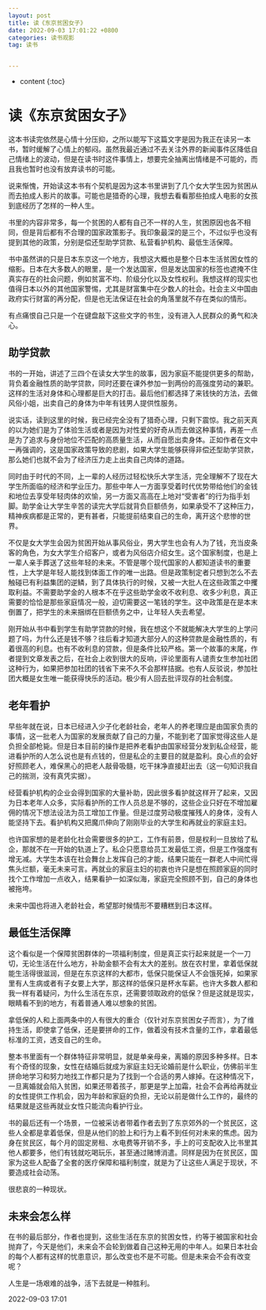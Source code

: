 ```yaml
---
layout: post
title: 读《东京贫困女子》
date: 2022-09-03 17:01:22 +0800
categories: 读书观影
tag: 读书


---
```


* content
{:toc}




# 读《东京贫困女子》

这本书读完依然是心情十分压抑，之所以能写下这篇文字是因为我正在读另一本书，暂时缓解了心情上的郁闷。虽然我最近通过不去关注外界的新闻事件区降低自己情绪上的波动，但是在读书时这件事情上，想要完全抽离出情绪是不可能的，而且我也暂时也没有放弃读书的可能。

说来惭愧，开始读这本书有个契机是因为这本书里讲到了几个女大学生因为贫困从而去拍成人影片的故事。可能也是猎奇的心理，我想去看看那些拍成人电影的女孩到底经历了怎样的一种人生。

书里的内容非常多，每一个贫困的人都有自己不一样的人生，贫困原因也各不相同，但是背后都有不合理的国家政策影子。我印象最深的是三个，不过似乎也没有提到其他的政策，分别是偿还型助学贷款、私营看护机构、最低生活保障。

书中虽然讲的只是日本东京这一个地方，我想这大概也是整个日本生活贫困女性的缩影。日本在大多数人的眼里，是一个发达国家，但是发达国家的标签也遮掩不住真实存在的社会问题，例如贫富不均、阶级分化以及女性权利。我想这样的现实也值得日本以外的其他国家警惕，尤其是财富集中在少数人的社会。社会主义中国由政府实行财富的再分配，但是也无法保证在社会的角落里就不存在类似的情形。

有点痛恨自己只是一个在键盘敲下这些文字的书生，没有进入人民群众的勇气和决心。

## 助学贷款

书的一开始，讲述了三四个在读女大学生的故事，因为家庭不能提供更多的帮助，背负着金融性质的助学贷款，同时还要在课外参加一到两份的高强度劳动的兼职。这样的生活对身体和心理都是巨大的打击。最后他们都选择了来钱快的方法，去做风俗小姐，出卖自己的身体为中年有钱男人提供性服务。

说实话，读到这里的时候，我已经完全没有了猎奇心理，只剩下震惊。我之前天真的以为她们是为了体验生活或者是因为对性爱的好奇从而去做这种事情，再差一点是为了追求与身份地位不匹配的高质量生活，从而自愿出卖身体。正如作者在文中一再强调的，这是国家政策导致的悲剧，如果大学生能够获得非偿还型助学贷款，那么她们也就不会为了经济压力走上出卖自己肉体的道路。

同时由于时代的不同，上一辈的人经历过轻松快乐大学生活，完全理解不了现在大学生所面临的经济和学业压力。那些中年人一方面享受着时代优势带给他们的金钱和地位去享受年轻肉体的欢愉，另一方面又高高在上地对“受害者”的行为指手划脚。助学金让大学生辛苦的读完大学后就背负巨额债务，如果承受不了这种压力，精神疾病都是正常的，更有甚者，只能提前结束自己的生命，离开这个悲惨的世界。

不仅是女大学生会因为贫困开始从事风俗业，男大学生也会有人为了钱，充当皮条客的角色，为女大学生介绍客户，或者为风俗店介绍女生。这个国家制度，也是上一辈人亲手葬送了这些年轻的未来。不管是哪个现代国家的人都知道读书的重要性，上大学是年轻人能找到体面工作的唯一出路。但是政策制定者只想到怎么不去触碰已有利益集团的逆鳞，到了具体执行的时候，又被一大批人在这些政策之中攫取利益。不需要助学金的人根本不在乎这些助学金收不收利息、收多少利息，真正需要的恰恰是那些家庭情况一般，迫切需要这一笔钱的学生。这中政策是在是本末倒置了，把学生的未来捆绑在巨额债务之中，让年轻人失去希望。

刚开始从书中看到学生有助学贷款的时候，我在想这个不就能解决大学生的上学问题了吗，为什么还是钱不够？往后看才知道大部分人的这种贷款是金融性质的，有着很高的利息。也有不收利息的贷款，但是条件比较严格。第一个故事的末尾，作者提到文章发表之后，在社会上收到很大的反响，评论里面有人谴责女生参加社团这种行为，如果把参加社团的钱省下来不久不会那样拮据。也有人反驳说，参加社团大概是女生唯一能获得快乐的活动。极少有人回去批评现存的社会制度。


## 老年看护

早些年就在说，日本已经进入少子化老龄社会，老年人的养老理应是由国家负责的事情，这一批老人为国家的发展贡献了自己的力量，不能到老了国家觉得这些人是负担全部枪毙。但是日本目前的操作是把养老看护由国家经营分发到私企经营，能进看护所的人怎么说也是有点钱的，但是私企的主要目的就是盈利。良心点的会好好照顾老人，难保黑心的把老人敲骨吸髓，吃干抹净直接赶出去（这一句知识我自己的揣测，没有真凭实据）。

经营看护机构的企业会得到国家的大量补助，因此很多看护就这样开了起来，又因为日本老年人众多，实际看护所的工作人员总是不够的，这些企业只好在不增加雇佣的情况下想法设法为员工增加工作量。但是过度劳动极度摧残人的身体，没有人能坚持下去。看护机构又把魔爪伸向了刚刚毕业的大学生和再就业的家庭主妇。

也许国家想的是老龄化社会需要很多的护工，工作有前景，但是权利一旦放给了私企，那就不在一开始的轨道上了。私企只愿意给员工发最低工资，但是工作强度有增无减。大学生本该在社会舞台上发挥自己的才能，结果只能在一群老人中间忙得焦头烂额，毫无未来可言。再就业的家庭主妇的初衷也许只是想在照顾家庭的同时找个工作增加一点收入，结果看护一如深似海，家庭完全照顾不到，自己的身体也被拖垮。

未来中国也将进入老龄社会，希望那时候情形不要糟糕到日本这样。


## 最低生活保障

这个看似是一个保障贫困群体的一项福利制度，但是真正实行起来就是一个一刀切，无论生活在什么地方，补助金额不会有太大的差别。放在农村里，拿着低保就能生活得很滋润，但是在东京这样的大都市，低保只能保证人不会饿死掉，如果家里有人生病或者有子女要上大学，那这样的低保只是杯水车薪。也许大多数人都和我一样有着疑问，为什么生活在东京，还需要领取政府的低保？但是这就是现实，眼睛看不到的地方，有着普通人难以想象的贫困。

拿低保的人和上面两条中的人有很大的重合（仅针对东京贫困女子而言），为了维持生活，即使拿了低保，还是要拼命的工作，做着没有技术含量的工作，拿着最低标准的工资，透支自己的生命。

整本书里面有一个群体特征非常明显，就是单亲母亲，离婚的原因多种多样。日本有个奇怪的现象，女性在结婚后就成为家庭主妇无论婚前是什么职业，仿佛前半生拼命地学习和努力地找工作都只是为了找到一个合适的男人嫁掉。在这种情况下，一旦离婚就会陷入贫困，如果还带着孩子，那更是学上加霜，社会不会再给再就业的女性提供工作机会，因为年龄和家庭的负担，无论以前是做什么工作的，最终的结果就是这些再就业女性只能流向看护行业。

书的最后还有一个场景，一位被采访者带着作者去到了东京郊外的一个贫民区，这些人全都是拿着低保，但是从他们的脸上和行为上看不到任何对未来的焦虑。因为身在贫民区，每个月的固定房租、水电费等开销不多，手上的可支配收入比书里其他人都要多，他们有钱就吃喝玩乐，甚至通过赌博消遣。同样是因为在贫民区，国家为这些人配备了全套的医疗保障和福利制度，就是为了让这些人满足于现状，不要造成社会动荡。

很悲哀的一种现状。


## 未来会怎么样

在书的最后部分，作者也提到，这些生活在东京的贫困女性，约等于被国家和社会抛弃了，今天是他们，未来会不会轮到做着自己这种无用的中年人。如果日本社会的每个人都有这样的忧患意识，那么改变也不是不可能。但是未来会不会有改变呢？

人生是一场艰难的战争，活下去就是一种胜利。

2022-09-03 17:01